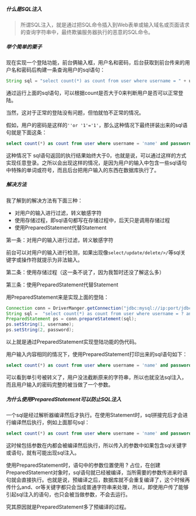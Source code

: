 ##### 什么是SQL注入

> 所谓SQL注入，就是通过把SQL命令插入到Web表单或输入域名或页面请求的查询字符串中，最终欺骗服务器执行的恶意的SQL命令。

##### 举个简单的栗子

现在实现一个登陆功能，前台俩输入框，用户名和密码，后台获取到前台传来的用户名和密码后构建一条查询用户的sql语句：

```java
String sql = "select count(*) as count from user where username = " + username " and password = " + password;
```

通过运行上面的sql语句，可以根据count是否大于0来判断用户是否可以正常登陆。

当然，这对于正常的登陆没有问题，但怕就怕不正常的情况。

假如，用户的密码是这样的`''or '1'='1'`，那么这种情况下最终拼装出来的sql语句就是下面这条：

```sql
select count(*) as count from user where username = 'name' and password = '' or '1' = '1';
```

这种情况下 sql语句返回的执行结果始终大于0，也就是说，可以通过这样的方式实现任意登录。之所以会出现这样的情况，是因为用户的输入中包含一些sql语句中特殊的单词或符号，而且后台把用户输入的东西在数据库执行了。

##### 解决方法

我了解到的解决方法有下面三种：

* 对用户的输入进行过滤，转义敏感字符
* 使用存储过程，即sql语句都写在存储过程中，后天只是调用存储过程
* 使用PreparedStatement代替Statement

第一条：对用户的输入进行过滤，转义敏感字符

​	前台可以对用户的输入进行检测，如果出现像`select/update/delete/>/`等sql关键字或操作符就提示为非法输入。

第二条：使用存储过程（这一条不说了，因为我暂时还没了解这么多）

第三条：使用PreparedStatement代替Statement

用PreparedStatement来是实现上面的登陆：

```java
Connection conn = DriverManger.getConnection("jdbc:mysql://ip:port/jdbc","name","password");
String sql =  "select count(*) as count from user where username = ? and password = ?";
PreparedStatement ps = conn.prepareStatement(sql);
ps.setString(1, username);
ps.setString(2, password);
```

以上就是通过PreparedStatement实现登陆功能的伪代码。

用户输入内容相同的情况下，使用PreparedStatement打印出来的sql语句如下：

```sql
select count(*) as count from user where username = 'name' and password ='\'\' or \'1\'=\'1\'';
```

可以看到单引号被转义了，用户没法截断原来的字符串，所以也就没法sql注入，而且用户输入的密码完整的被当做了一个参数。

##### 为什么使用PreparedStatement可以防止SQL注入

一个sql是经过解析器编译然后才执行。在使用Statement时，sql拼接完后才会进行编译然后执行，例如上面那句sql：

```sql
select count(*) as count from user where username = 'name' and password = '' or '1 = 1';
```

这时候包括参数在内都会被编译然后执行，所以传入的参数中如果包含sql关键字或语句，就有可能出现sql注入。

使用PreparedStatement时，语句中的参数位置使用 ? 占位，在创建PreparedStatement对象时，sql语句就已经被编译，当所需要的参数传进来时语句就会直接执行。也就是说，预编译之后，数据库就不会重复编译了，这个时候再传什么and、or等关键字都只会当成普通字符串来处理，所以，即使用户传了能够引起sql注入的语句，也只会被当做参数，不会去运行。

究其原因就是PreparedStatement多了预编译的过程。